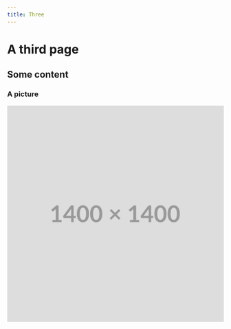 ```yaml
---
title: Three
---
```


# A third page

## Some content

### A picture
![alt text](../images/1400.png "Title")